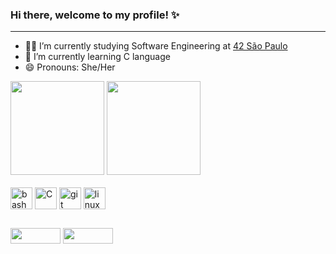 ### Hi there, welcome to my profile! ✨
<hr>

- 👩‍🚀 I’m currently studying Software Engineering at [42 São Paulo](https://www.42sp.org.br/)
- 🌱 I’m currently learning C language
- 😄 Pronouns: She/Her

<div>
 <img height="150cm" src="https://github-readme-stats.vercel.app/api?username=AkakiAlice&count_private=true&show_icons=true&theme=aura_dark">
 <img height="150cm" src="https://github-readme-stats.vercel.app/api/top-langs/?username=AkakiAlice&layout=compact&theme=aura_dark">
</div><br>


<div style="display: inline_block">
 <img align="center" alt="bash" height="35" width="35" src="https://cdn.jsdelivr.net/gh/devicons/devicon/icons/bash/bash-plain.svg">
 <img align="center" alt="C" height="35" width="35" src="https://cdn.jsdelivr.net/gh/devicons/devicon/icons/c/c-original.svg">
 <img align="center" alt="git" height="35" width="35" src="https://cdn.jsdelivr.net/gh/devicons/devicon/icons/git/git-original.svg">
 <img align="center" alt="linux" height="35" width="35" src="https://cdn.jsdelivr.net/gh/devicons/devicon/icons/linux/linux-original.svg">
</div>

##  

<div>
  <a href="https://www.linkedin.com/in/alice-akaki-02474b202" target="_blank"><img height="25" width="80" src="https://img.shields.io/badge/LinkedIn-0077B5?style=for-the-badge&logo=linkedin&logoColor=white" target="_blank"></a>
  <a href="akakialice@gmail.com" target="_blank"><img height="25" width="80" src="https://img.shields.io/badge/Gmail-D14836?style=for-the-badge&logo=gmail&logoColor=white" target="_blank"></a>
</div>


          
          
  
 
          

          
